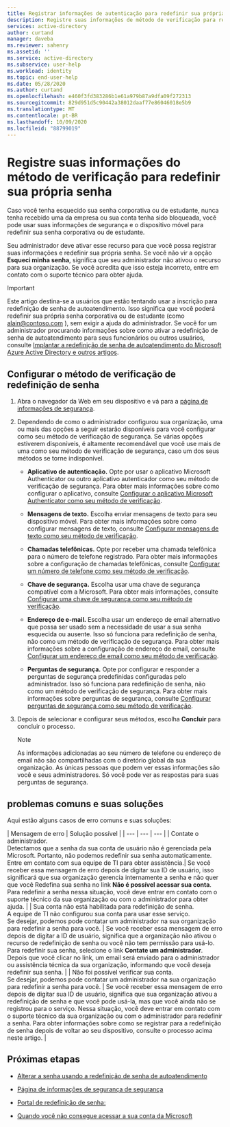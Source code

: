```yaml
---
title: Registrar informações de autenticação para redefinir sua própria senha -Microsoft Azure AD
description: Registre suas informações de método de verificação para redefinição de senha de autoatendimento do Microsoft Azure AD, para que você possa redefinir sua própria senha sem a ajuda do administrador.
services: active-directory
author: curtand
manager: daveba
ms.reviewer: sahenry
ms.assetid: ''
ms.service: active-directory
ms.subservice: user-help
ms.workload: identity
ms.topic: end-user-help
ms.date: 05/28/2020
ms.author: curtand
ms.openlocfilehash: e460f3fd383286b1e61a979b87a9dfa09f272313
ms.sourcegitcommit: 829d951d5c90442a38012daaf77e86046018e5b9
ms.translationtype: MT
ms.contentlocale: pt-BR
ms.lasthandoff: 10/09/2020
ms.locfileid: "88799019"
---
```

# <a name="register-your-verification-method-info-to-reset-your-own-password"></a>Registre suas informações do método de verificação para redefinir sua própria senha

Caso você tenha esquecido sua senha corporativa ou de estudante, nunca tenha recebido uma da empresa ou sua conta tenha sido bloqueada, você pode usar suas informações de segurança e o dispositivo móvel para redefinir sua senha corporativa ou de estudante.

Seu administrador deve ativar esse recurso para que você possa registrar suas informações e redefinir sua própria senha. Se você não vir a opção **Esqueci minha senha**, significa que seu administrador não ativou o recurso para sua organização. Se você acredita que isso esteja incorreto, entre em contato com o suporte técnico para obter ajuda.

>[!Important]
>Este artigo destina-se a usuários que estão tentando usar a inscrição para redefinição de senha de autoatendimento. Isso significa que você poderá redefinir sua própria senha corporativa ou de estudante (como alain@contoso.com ), sem exigir a ajuda do administrador. Se você for um administrador procurando informações sobre como ativar a redefinição de senha de autoatendimento para seus funcionários ou outros usuários, consulte [Implantar a redefinição de senha de autoatendimento do Microsoft Azure Active Directory e outros artigos](../authentication/howto-sspr-deployment.md).

## <a name="set-up-your-password-reset-verification-method"></a>Configurar o método de verificação de redefinição de senha

1. Abra o navegador da Web em seu dispositivo e vá para a [página de informações de segurança](https://account.activedirectory.windowsazure.com/PasswordReset/Register.aspx?regref=ssprsetup).

2. Dependendo de como o administrador configurou sua organização, uma ou mais das opções a seguir estarão disponíveis para você configurar como seu método de verificação de segurança. Se várias opções estiverem disponíveis, é altamente recomendável que você use mais de uma como seu método de verificação de segurança, caso um dos seus métodos se torne indisponível.

    - **Aplicativo de autenticação.** Opte por usar o aplicativo Microsoft Authenticator ou outro aplicativo autenticador como seu método de verificação de segurança. Para obter mais informações sobre como configurar o aplicativo, consulte [Configurar o aplicativo Microsoft Authenticator como seu método de verificação](security-info-setup-auth-app.md).

    - **Mensagens de texto.** Escolha enviar mensagens de texto para seu dispositivo móvel. Para obter mais informações sobre como configurar mensagens de texto, consulte [Configurar mensagens de texto como seu método de verificação](security-info-setup-text-msg.md).

    - **Chamadas telefônicas.** Opte por receber uma chamada telefônica para o número de telefone registrado. Para obter mais informações sobre a configuração de chamadas telefônicas, consulte [Configurar um número de telefone como seu método de verificação](security-info-setup-phone-number.md).

    - **Chave de segurança.** Escolha usar uma chave de segurança compatível com a Microsoft. Para obter mais informações, consulte [Configurar uma chave de segurança como seu método de verificação](security-info-setup-security-key.md).

    - **Endereço de e-mail.** Escolha usar um endereço de email alternativo que possa ser usado sem a necessidade de usar a sua senha esquecida ou ausente. Isso só funciona para redefinição de senha, não como um método de verificação de segurança. Para obter mais informações sobre a configuração de endereço de email, consulte [Configurar um endereço de email como seu método de verificação](security-info-setup-email.md).

    - **Perguntas de segurança.** Opte por configurar e responder a perguntas de segurança predefinidas configuradas pelo administrador. Isso só funciona para redefinição de senha, não como um método de verificação de segurança. Para obter mais informações sobre perguntas de segurança, consulte [Configurar perguntas de segurança como seu método de verificação](security-info-setup-questions.md).

3. Depois de selecionar e configurar seus métodos, escolha **Concluir** para concluir o processo.

    > [!Note]
    > As informações adicionadas ao seu número de telefone ou endereço de email não são compartilhadas com o diretório global da sua organização. As únicas pessoas que podem ver essas informações são você e seus administradores. Só você pode ver as respostas para suas perguntas de segurança.

## <a name="common-problems-and-their-solutions"></a>problemas comuns e suas soluções

 Aqui estão alguns casos de erro comuns e suas soluções:

| Mensagem de erro |  Solução possível |
| --- | --- | --- |
| Contate o administrador.<br>Detectamos que a senha da sua conta de usuário não é gerenciada pela Microsoft. Portanto, não podemos redefinir sua senha automaticamente.<br>Entre em contato com sua equipe de TI para obter assistência.| Se você receber essa mensagem de erro depois de digitar sua ID de usuário, isso significará que sua organização gerencia internamente a senha e não quer que você Redefina sua senha no link **Não é possível acessar sua conta**. Para redefinir a senha nessa situação, você deve entrar em contato com o suporte técnico da sua organização ou com o administrador para obter ajuda. |
| Sua conta não está habilitada para redefinição de senha.<br>A equipe de TI não configurou sua conta para usar esse serviço.<br>Se desejar, podemos pode contatar um administrador na sua organização para redefinir a senha para você. | Se você receber essa mensagem de erro depois de digitar a ID de usuário, significa que a organização não ativou o recurso de redefinição de senha ou você não tem permissão para usá-lo. Para redefinir sua senha, selecione o link **Contate um administrador**. Depois que você clicar no link, um email será enviado para o administrador ou assistência técnica da sua organização, informando que você deseja redefinir sua senha. |
| Não foi possível verificar sua conta.<br>Se desejar, podemos pode contatar um administrador na sua organização para redefinir a senha para você. | Se você receber essa mensagem de erro depois de digitar sua ID de usuário, significa que sua organização ativou a redefinição de senha e que você pode usá-la, mas que você ainda não se registrou para o serviço. Nessa situação, você deve entrar em contato com o suporte técnico da sua organização ou com o administrador para redefinir a senha. Para obter informações sobre como se registrar para a redefinição de senha depois de voltar ao seu dispositivo, consulte o processo acima neste artigo. |

## <a name="next-steps"></a>Próximas etapas

- [Alterar a senha usando a redefinição de senha de autoatendimento](active-directory-passwords-update-your-own-password.md)

- [Página de informações de segurança de segurança](https://mysignins.microsoft.com/security-info)

- [Portal de redefinição de senha:](https://passwordreset.microsoftonline.com/)

- [Quando você não consegue acessar a sua conta da Microsoft](https://support.microsoft.com/help/12429/microsoft-account-sign-in-cant)